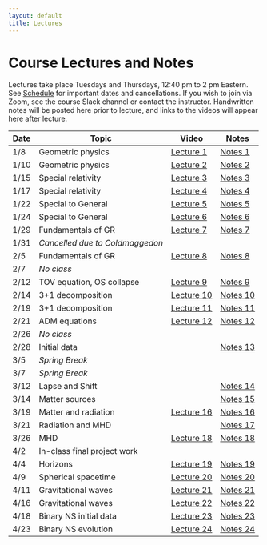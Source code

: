 ```yaml
---
layout: default
title: Lectures
---
```


# Course Lectures and Notes

Lectures take place Tuesdays and Thursdays, 12:40 pm to 2 pm Eastern. See [Schedule](schedule.md) for important dates and cancellations. If you wish to join via Zoom, see the course Slack channel or contact the instructor. Handwritten notes will be posted here prior to lecture, and links to the videos will appear here after lecture.

Date  | Topic                      | Video | Notes 
------|----------------------------|-----------|----------
1/8  | Geometric physics | [Lecture 1](https://www.dropbox.com/s/rsvdjo7j6lfp7b3/ast900\_lecture1\_08012019.mp4?dl=0) | [Notes 1](notes/Lecture1.pdf)
1/10 | Geometric physics | [Lecture 2](https://www.dropbox.com/s/578qini5azmichy/ast900\_lecture2\_10012019.mov?dl=0) | [Notes 2](notes/Lecture2.pdf)
1/15 | Special relativity | [Lecture 3](https://www.dropbox.com/s/b6r4zbwo1fml4o6/ast900\_lecture3\_15012019.mp4?dl=0) | [Notes 3](notes/Lecture3.pdf)
1/17 | Special relativity | [Lecture 4](https://www.dropbox.com/s/l8zsd1i0t0j9y6l/ast900\_lecture4\_17012019.mp4?dl=0) | [Notes 4](notes/Lecture4.pdf)
1/22 | Special to General | [Lecture 5](https://www.dropbox.com/s/f18zry4eobgba81/ast900\_lecture5\_22012019.mp4?dl=0) | [Notes 5](notes/Lecture5.pdf)
1/24 | Special to General | [Lecture 6](https://www.dropbox.com/s/wljzpul20o03mbb/ast900\_lecture6\_24012019.mp4?dl=0) | [Notes 6](notes/Lecture6.pdf)
1/29 | Fundamentals of GR | [Lecture 7](https://youtu.be/40ZtUf9mHxg) | [Notes 7](notes/lecture7.pdf)
1/31 | _Cancelled due to Coldmaggedon_ 
2/5 | Fundamentals of GR | [Lecture 8](https://youtu.be/DDE-d7KqbP0) | [Notes 8](notes/Lecture8.pdf)
2/7 | _No class_ 
2/12 | TOV equation, OS collapse | [Lecture 9](https://youtu.be/z7o\_0Czikvo) | [Notes 9](notes/Lecture9.pdf)
2/14 | 3+1 decomposition | [Lecture 10](https://youtu.be/b4d2-f2MLqE) | [Notes 10](notes/Lecture10.pdf)
2/19 | 3+1 decomposition | [Lecture 11](https://youtu.be/W2hgOrcxMJo) | [Notes 11](notes/Lecture11.pdf)
2/21 | ADM equations | [Lecture 12](https://youtu.be/oQLdXxOMYgI) | [Notes 12](notes/Lecture12.pdf)
2/26 | _No class_ 
2/28 | Initial data | | [Notes 13](notes/Lecture13.pdf)
3/5  | _Spring Break_
3/7  | _Spring Break_
3/12 | Lapse and Shift | | [Notes 14](notes/Lecture14.pdf)
3/14 | Matter sources | | [Notes 15](notes/Lecture15.pdf)
3/19 | Matter and radiation | [Lecture 16](https://youtu.be/M3gOmxsD-WM) | [Notes 16](notes/Lecture16.pdf)
3/21 | Radiation and MHD | | [Notes 17](notes/Lecture17.pdf)
3/26 | MHD | [Lecture 18](https://youtu.be/Y9iMpua4Jug) | [Notes 18](notes/Lecture18.pdf)
4/2  | In-class final project work
4/4  | Horizons | [Lecture 19](https://youtu.be/44tIkJELyc0) | [Notes 19](notes/Lecture19.pdf)
4/9  | Spherical spacetime | [Lecture 20](https://youtu.be/9uMF85_CdZo) | [Notes 20](notes/Lecture20.pdf)
4/11  | Gravitational waves | [Lecture 21](https://youtu.be/sfaDcPEJP7E) | [Notes 21](notes/Lecture21.pdf)
4/16 | Gravitational waves | [Lecture 22](https://youtu.be/7SQ-6Tu_4Bc) | [Notes 22](notes/Lecture22.pdf)
4/18 | Binary NS initial data | [Lecture 23](https://youtu.be/BtGYDxb45ek) | [Notes 23](notes/Lecture23.pdf)
4/23 | Binary NS evolution | [Lecture 24](https://youtu.be/HnYfiMRZW5w) | [Notes 24](notes/Lecture24.pdf)
